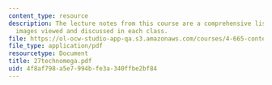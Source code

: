 ```yaml
---
content_type: resource
description: The lecture notes from this course are a comprehensive listing of the
  images viewed and discussed in each class.
file: https://ol-ocw-studio-app-qa.s3.amazonaws.com/courses/4-665-contemporary-architecture-and-critical-debate-spring-2002/4f8af798a5e7994bfe3a340ffbe2bf84_27technomega.pdf
file_type: application/pdf
resourcetype: Document
title: 27technomega.pdf
uid: 4f8af798-a5e7-994b-fe3a-340ffbe2bf84
---
```

